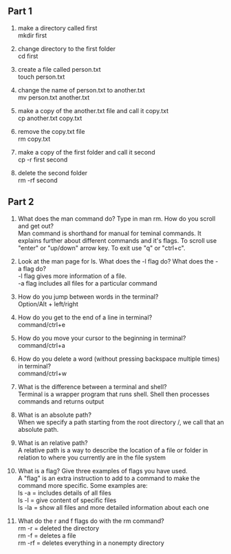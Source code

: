 ## Part 1
1. make a directory called first<br />
   mkdir first

2. change directory to the first folder<br />
   cd first

3. create a file called person.txt<br />
   touch person.txt

4. change the name of person.txt to another.txt<br />
   mv person.txt another.txt

5. make a copy of the another.txt file and call it copy.txt <br />
   cp another.txt copy.txt

6. remove the copy.txt file<br />
   rm copy.txt

7. make a copy of the first folder and call it second<br />
   cp -r first second

8. delete the second folder<br />
   rm -rf second

## Part 2
1. What does the man command do? Type in man rm. How do you scroll and get out?<br />
   Man command is shorthand for manual for teminal commands. It explains further about different commands and it's flags. To scroll use "enter" or "up/down" arrow key. To exit use "q" or "ctrl+c".

2. Look at the man page for ls. What does the -l flag do? What does the -a flag do?<br />
   -l flag gives more information of a file. <br />
   -a flag includes all files for a particular command 

3. How do you jump between words in the terminal?<br />
   Option/Alt + left/right

4. How do you get to the end of a line in terminal?<br />
   command/ctrl+e

5. How do you move your cursor to the beginning in terminal?<br />
   command/ctrl+a

6. How do you delete a word (without pressing backspace multiple times) in terminal?<br />
   command/ctrl+w

7. What is the difference between a terminal and shell?<br />
   Terminal is a wrapper program that runs shell. Shell then processes commands and returns output

8. What is an absolute path?<br />
   When we specify a path starting from the root directory /, we call that an absolute path.

9. What is an relative path?<br />
   A relative path is a way to describe the location of a file or folder in relation to where you currently are in the file system

10. What is a flag? Give three examples of flags you have used.<br />
    A "flag" is an extra instruction to add to a command to make the command more specific. Some examples are:<br />
    ls -a = includes details of all files<br />
    ls -l = give content of specific files<br />
    ls -la = show all files and more detailed information about each one

11. What do the r and f flags do with the rm command?<br />
    rm -r = deleted the directory<br />
    rm -f = deletes a file<br />
    rm -rf = deletes everything in a nonempty directory 
